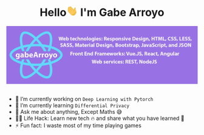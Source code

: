 <h1 align="center">Hello<img src="https://raw.githubusercontent.com/ABSphreak/ABSphreak/master/gifs/Hi.gif" width="30px"> I'm Gabe Arroyo</h1>

<!--
**https://github.com/gabearroyo1114** is a ✨ _special_ ✨ repository because its `README.md` (this file) appears on your GitHub profile.
Here are some ideas to get you started: -->

<img align="center" src="./banner.png" />

 <br/>
 <br/>
 
- 🔭 I’m currently working on `Deep Learning with Pytorch`
- 🌱 I’m currently learning `Differential Privacy`
- 💬 Ask me about anything, Except Maths :sweat_smile:
- 👨‍💻 Life Hack: Learn new tech :fire: and share what you have learned :tada:
- ⚡ Fun fact: I waste most of my time playing games
